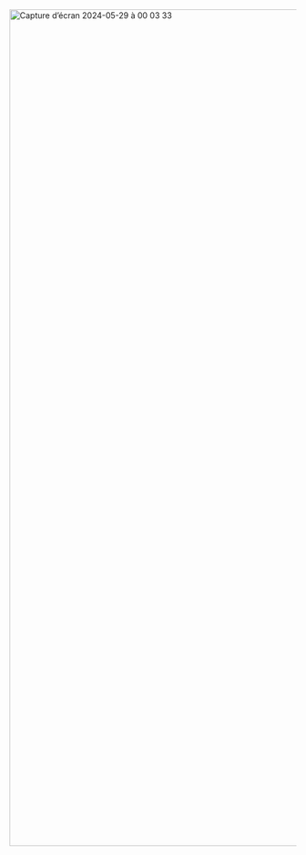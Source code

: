 
<img width="1467" alt="Capture d’écran 2024-05-29 à 00 03 33" src="https://github.com/user-attachments/assets/6e6cd369-b157-4ad1-bbe2-b24c4b96062d" />
